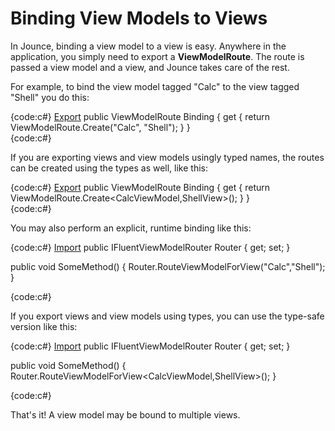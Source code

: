 # Binding View Models to Views

In Jounce, binding a view model to a view is easy. Anywhere in the application, you simply need to export a **ViewModelRoute**. The route is passed a view model and a view, and Jounce takes care of the rest.

For example, to bind the view model tagged "Calc" to the view tagged "Shell" you do this:

{code:c#}
[Export](Export)
public ViewModelRoute Binding
{
    get
    {
        return ViewModelRoute.Create("Calc", "Shell");
    }
}    
{code:c#}

If you are exporting views and view models usingly typed names, the routes can be created using the types as well, like this: 

{code:c#}
[Export](Export)
public ViewModelRoute Binding
{
    get
    {
        return ViewModelRoute.Create<CalcViewModel,ShellView>();
    }
}    
{code:c#}

You may also perform an explicit, runtime binding like this: 

{code:c#}
[Import](Import)
public IFluentViewModelRouter Router { get; set; }

public void SomeMethod()
{
   Router.RouteViewModelForView("Calc","Shell");
}

{code:c#}

If you export views and view models using types, you can use the type-safe version like this: 

{code:c#}
[Import](Import)
public IFluentViewModelRouter Router { get; set; }

public void SomeMethod()
{
   Router.RouteViewModelForView<CalcViewModel,ShellView>();
}

{code:c#}


That's it! A view model may be bound to multiple views.
